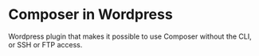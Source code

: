 # Composer in Wordpress

Wordpress plugin that makes it possible to use Composer without the CLI, or SSH or FTP access.

